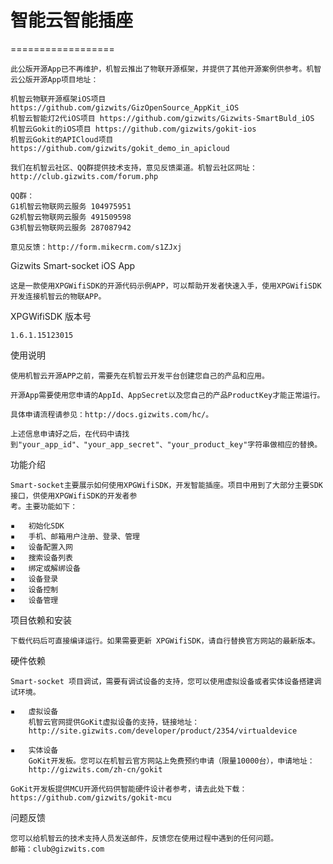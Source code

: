 # 智能云智能插座
==================

    此公版开源App已不再维护，机智云推出了物联开源框架，并提供了其他开源案例供参考。机智云公版开源App项目地址：
    
    机智云物联开源框架iOS项目 https://github.com/gizwits/GizOpenSource_AppKit_iOS
    机智云智能灯2代iOS项目 https://github.com/gizwits/Gizwits-SmartBuld_iOS
    机智云Gokit的iOS项目 https://github.com/gizwits/gokit-ios
    机智云Gokit的APICloud项目 https://github.com/gizwits/gokit_demo_in_apicloud
    
    我们在机智云社区、QQ群提供技术支持，意见反馈渠道。机智云社区网址：http://club.gizwits.com/forum.php

    QQ群：
    G1机智云物联网云服务 104975951
    G2机智云物联网云服务 491509598
    G3机智云物联网云服务 287087942

    意见反馈：http://form.mikecrm.com/s1ZJxj

Gizwits Smart-socket iOS App

    这是一款使用XPGWifiSDK的开源代码示例APP，可以帮助开发者快速入手，使用XPGWifiSDK开发连接机智云的物联APP。

XPGWifiSDK 版本号

    1.6.1.15123015

使用说明

    使用机智云开源APP之前，需要先在机智云开发平台创建您自己的产品和应用。

    开源App需要使用您申请的AppId、AppSecret以及您自己的产品ProductKey才能正常运行。

    具体申请流程请参见：http://docs.gizwits.com/hc/。

    上述信息申请好之后，在代码中请找到"your_app_id"、"your_app_secret"、"your_product_key"字符串做相应的替换。


功能介绍

    Smart-socket主要展示如何使用XPGWifiSDK，开发智能插座。项目中用到了大部分主要SDK接口，供使用XPGWifiSDK的开发者参
    考。主要功能如下：

	▪	初始化SDK
	▪	手机、邮箱用户注册、登录、管理
	▪	设备配置入网
	▪	搜索设备列表
	▪	绑定或解绑设备
	▪	设备登录
	▪	设备控制
	▪	设备管理


项目依赖和安装

	下载代码后可直接编译运行。如果需要更新 XPGWifiSDK，请自行替换官方网站的最新版本。



硬件依赖

    Smart-socket 项目调试，需要有调试设备的支持，您可以使用虚拟设备或者实体设备搭建调试环境。

	▪	虚拟设备
        机智云官网提供GoKit虚拟设备的支持，链接地址：
        http://site.gizwits.com/developer/product/2354/virtualdevice

	▪	实体设备
        GoKit开发板。您可以在机智云官方网站上免费预约申请（限量10000台），申请地址：
        http://gizwits.com/zh-cn/gokit
        
    GoKit开发板提供MCU开源代码供智能硬件设计者参考，请去此处下载：https://github.com/gizwits/gokit-mcu



问题反馈

    您可以给机智云的技术支持人员发送邮件，反馈您在使用过程中遇到的任何问题。
    邮箱：club@gizwits.com
